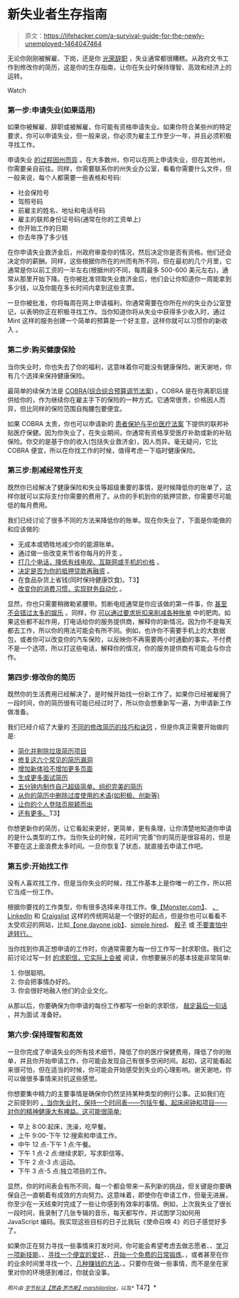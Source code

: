 # 新失业者生存指南

> 原文：<https://lifehacker.com/a-survival-guide-for-the-newly-unemployed-1464047464>

无论你刚刚被解雇、下岗，还是你 [光荣辞职](http://newsfeed.time.com/2013/09/30/woman-quits-job-with-interpretive-dance-set-to-kanye-west/) ，失业通常都很糟糕。从政府文书工作到修改你的简历，这是你的生存指南，让你在失业时保持理智、高效和经济上的运转。

Watch

### 第一步:申请失业(如果适用)

如果你被解雇、辞职或被解雇，你可能有资格申请失业。如果你符合某些州的特定要求，你可以申请失业，但一般来说，你必须为雇主工作至少一年，并且必须积极寻找工作。

申请失业 [的过程因州而异](http://www.servicelocator.org/OWSLinks.asp) 。在大多数州，你可以在网上申请失业，但在其他州，你需要亲自前往。同样，你需要联系你的州失业办公室，看看你需要什么文件，但一般来说，每个人都需要一些表格和号码:

*   社会保险号
*   驾照号码
*   前雇主的姓名、地址和电话号码
*   雇主的联邦身份证号码(通常在你的工资单上)
*   你开始工作的日期
*   你去年挣了多少钱

在你申请失业救济金后，州政府审查你的情况，然后决定你是否有资格。他们还会决定你的薪酬。同样，这些根据你所在的州而有所不同，但在最初的几个月里，它通常是你以前工资的一半左右(根据州的不同，每周最多 500-600 美元左右)，通常从那里开始下降。在你被批准领取失业救济金后，他们会让你知道你一周能拿到多少钱，以及你能在多长时间内拿到这些支票。

一旦你被批准，你将每周在网上申请福利，你通常需要在你所在州的失业办公室登记，以表明你正在积极寻找工作。当你知道你将从失业中获得多少收入时，通过 Mint 这样的服务创建一个简单的预算是一个好主意，这样你就可以习惯你的新收入 。

### 第二步:购买健康保险

当你失业时，你也失去了你的福利，这意味着你可能没有健康保险。谢天谢地，你有几个选择来保持健康保险。

最简单的续保方法是 [COBRA(综合综合预算调节法案)](http://www.dol.gov/ebsa/publications/cobraemployee.html) 。COBRA 是在你离职后提供给你的，作为继续你在雇主手下的保险的一种方式。它通常很贵，价格因人而异，但比同样的保险范围自掏腰包要便宜。

如果 COBRA 太贵，你也可以申请新的 [患者保护与平价医疗法案](https://www.healthcare.gov/) 下提供的联邦补贴医疗保健。因为你失业了，在失业期间，你通常有资格享受医疗补助或新的补贴保险。你交的是基于你的收入(包括失业救济金)，因人而异。毫无疑问，它比 COBRA 便宜，所以在你找工作的时候，值得考虑一下临时健康保险。

### 第三步:削减经常性开支

既然你已经解决了健康保险和失业等超级重要的事情，是时候降低你的账单了，这样你就可以实际支付你需要的费用了。从你的手机到你的抵押贷款，你需要尽可能低的每月费用。

我们已经讨论了很多不同的方法来降低你的账单。现在你失业了，下面是你能做的和应该做的:

*   无成本或牺牲地减少你的能源账单。
*   通过做一些改变来节省你每月的开支 。
*   [打几个电话，降低有线电视、互联网或手机的价格](http://lifehacker.com/how-a-regularly-scheduled-phone-call-and-a-little-resea-5882777) 。
*   [决定是否为你的抵押贷款再融资](http://lifehacker.com/how-to-prepare-if-you-think-you-might-lose-your-job-5794373) 。
*   在食品杂货上省钱(同时保持健康饮食)。T3】
*   [改变你的消费习惯，实现财务自动化](http://lifehacker.com/how-to-change-your-spending-habits-when-your-salary-goe-5954824) 。

显然，你也只需要稍微勒紧腰带。剪断电缆通常是你应该做的第一件事，你 [甚至不会错过太多的娱乐](https://lifehacker.com/how-to-find-the-best-tv-set-top-box-and-ditch-cable-onc-5946193) 。同样，你 [可以通过要求折扣来削减各种账单](http://lifehacker.com/top-10-tools-and-tactics-to-trim-your-bills-5600829) 中的肥肉。如果这些都不起作用，打电话给你的服务提供商，解释你的新情况。因为你不是每天都去工作，所以你的用法可能会有所不同。例如，也许你不需要手机上的大数据包，或者你可以改变你的汽车保险，以反映你不再需要两小时通勤的事实。不付费不是一个选项，所以打这些电话，解释你的情况，你的服务提供商有可能会与你合作。

### 第四步:修改你的简历

既然你的生活费用已经解决了，是时候开始找一份新工作了。如果你已经被雇佣了一段时间，你的简历很有可能已经过时了，所以你会想重新写一遍，为申请新工作做准备。

我们已经介绍了大量的 [不同的修改简历的技巧和诀窍](http://lifehacker.com/tag/resumes) ，但是你真正需要开始做的是:

*   [简化并剔除垃圾简历项目](http://lifehacker.com/what-resume-items-can-kill-my-chances-at-getting-a-new-5934177)
*   [修复这六个常见的简历漏洞](http://lifehacker.com/six-of-the-most-common-resume-flaws-and-how-to-fix-the-637461873)
*   [增加新体验不增加更多页面](http://lifehacker.com/add-new-experience-to-your-resume-without-adding-an-ex-484609670)
*   [生成更多面试简历](http://lifehacker.com/how-to-generate-more-interviews-with-your-resume-5965537)
*   [五分钟内制作自己超级简单、组织完美的简历](https://lifehacker.com/roll-your-own-perfectly-organized-printable-online-resu-5946783)
*   [从你的简历中删除过度使用的术语(如积极、创新等)](http://lifehacker.com/avoid-these-overused-phrases-to-make-your-resume-stand-5713331)
*   [让你的个人登陆页脱颖而出](http://lifehacker.com/how-to-make-your-personal-or-professional-landing-page-5886755)
*   [还有更多。](http://lifehacker.com/top-10-ways-to-rock-your-resume-5777317)T3】

你想更新你的简历，让它看起来更好，更简单，更有条理，让你清楚地知道你申请的是什么类型的工作。当你失业的时候，花时间“完善”你的简历是很容易的，但是不要在这上面浪费太多时间。一旦你恢复了状态，就直接去申请工作吧。

### 第五步:开始找工作

没有人喜欢找工作，但是当你失业的时候，找工作基本上是你唯一的工作，所以把它当成一份工作。

根据你要找的工作类型，你有很多选择来寻找工作。像[【Monster.com】](http://go.redirectingat.com/?id=33330X911647&site=lifehacker.com&xs=1&isjs=1&url=http%3A%2F%2Fmonster.com%2F&xguid=e91dddc793f95cad9cab246359d4ea05&xcreo=0&sref=http%3A%2F%2Flifehacker.com%2F5894136%2Ftop-10-ways-to-get-a-better-job&pref=https%3A%2F%2Fwww.google.com%2F&xtz=480)、 [、LinkedIn](https://www.linkedin.com/) 和 [Craigslist](http://craigslist.org/) 这样的传统网站是一个很好的起点，但是你也可以看看不太受欢迎的网站，比如[【one dayone job】](http://www.onedayonejob.com/)、[simple hired](http://www.simplyhired.com/)、 [骰子](http://www.dice.com/) 或 [不要害怕中途转行。](http://www.authenticjobs.com/)

当你找到你真正想申请的工作时，你通常需要为每一份工作写一封求职信。我们之前讨论过写一封 [的求职信，它实际上会被](https://lifehacker.com/how-to-write-a-cover-letter-that-employers-will-actuall-5880545) 阅读，你想要展示的基本技能非常简单:

1.  你很聪明。
2.  你会把事情办好的。
3.  你会很好地融入他们的企业文化。

从那以后，你要确保为你申请的每份工作都写一份新的求职信， [敲定最后一句话](https://lifehacker.com/add-a-strong-closing-sentence-to-your-cover-letter-to-s-900977545) ，并为面试 准备好。

### 第六步:保持理智和高效

一旦你完成了申请失业的所有技术细节，降低了你的医疗保健费用，降低了你的账单，并且你开始申请工作，你可能会发现自己有很多空闲时间。起初，这可能看起来很可怕，但在适当的时候，你可能会开始感受到失业的心理影响。谢天谢地，你可以做很多事情来对抗这些感觉。

你想要集中精力的主要事情是确保你仍然坚持某种类型的例行公事。正如我们在 之前提到的 [，当你失业时，保持一个时间表——包括午餐、起床闹钟和项目——对你的精神健康大有裨益。这可能很简单:](https://lifehacker.com/10-things-you-need-to-do-if-you-were-just-fired-5781477)

*   早上 8:00:起床，洗澡，吃早餐。
*   上午 9:00-下午 12:搜索和申请工作。
*   中午 12 点-下午 1 点:午餐。
*   下午 1 点-2 点:继续求职，写求职信等。
*   下午 2 点-3 点:运动。
*   下午 3 点-5 点:独立项目的工作。

显然，你的时间表会有所不同，每一个都会带来一系列新的挑战，但关键是你要确保自己一直朝着有成效的方向努力。这意味着，即使你在申请工作，但毫无进展，你至少在一天结束时完成了一些让你感到有效率的事情。例如，上次我失业了很长一段时间，我录制了几张专辑的音乐，每天都写作，并试图学习如何用 JavaScript 编码。我实现这些目标的日子比我玩《使命召唤 4》的日子感觉好多了。

如果你正在努力寻找一些事情来打发时间，你可能会希望考虑去做志愿者、、[学习一项新技能](https://lifehacker.com/the-science-behind-how-we-learn-new-skills-908488422)、、[寻找一个便宜的爱好](http://lifehacker.com/how-can-i-get-into-a-new-hobby-without-breaking-the-ban-489189582)、、[开始一个免费的日常锻炼](http://lifehacker.com/how-to-get-a-complete-workout-with-nothing-but-your-bod-5839197)、，或者甚至在你的业余时间里寻找一个、[几种赚钱的方法](http://lifehacker.com/the-complete-guide-to-making-money-in-your-spare-time-1291903155)、。只要你在做一些事情，而不是坐在家里对你的环境感到难过，你就会没事。

*<small>照片由</small>* [<small>*字节标注*</small>](http://www.flickr.com/photos/bytemarks/5409428957/sizes/z/in/photolist-9f1JLv-9f4T7q-9f1K6n-8tyneM-bsZZ1c-8XBP3F-dhcA7B-cJva7j-bJi7c8-dRsLkh-brcnQU-brcR9y-aJnt1D-aJnxQK-aJnrtr-daw5HE-d4QYZf-9oUw9k-9oUPZp-afUy5s-afUy6G-8SpMev-8SswGG-dRDaqo-9gtaHd-9KxaQ6-9Kx6vg-9Kx8pt-9KA1KL-9KzXsU-9KzYh5-9KxdKP-9Kx5jr-9KzZV3-8XguaX-9zzWC4-9z2eCG-9ft5KV-8RZRLK-aJPRzP-ej93U7-ej3iLz-ej3iGn-ej3iKv-ej3iAP-ej3iC8-ej93X9-ej3iCR-ej946q-ej3iKe-ej93QQ/)<small></small>*[<small>*【贾森·罗杰斯】*</small>](http://www.flickr.com/photos/restlessglobetrotter/3378489363/)[<small>*marshilonline*</small>](http://www.flickr.com/photos/marshillonline/4326660358/)<small>*，以及*</small> T47】*